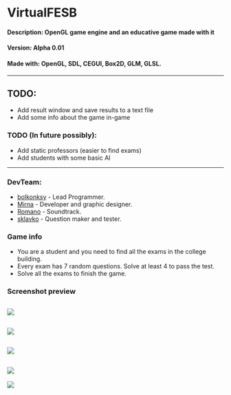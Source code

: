 # VirtualFESB
#### Description: OpenGL game engine and an educative game made with it
#### Version: Alpha 0.01
#### Made with: OpenGL, SDL, CEGUI, Box2D, GLM, GLSL.

---

## TODO:
 - Add result window and save results to a text file
 - Add some info about the game in-game
 
### TODO (In future possibly):
 - Add static professors (easier to find exams)
 - Add students with some basic AI
 
 ---

### DevTeam:
 - <a href="https://github.com/bolkonksy/">bolkonksy</a> - Lead Programmer.
 - <a href="http://sol-myr.deviantart.com/">Mirna</a> - Developer and graphic designer.
 - <a href="RESERVED-TODO">Romano</a> - Soundtrack.
 - <a href="https://github.com/sklavko/">sklavko</a> - Question maker and tester.

### Game info
 - You are a student and you need to find all the exams in the college building.
 - Every exam has 7 random questions. Solve at least 4 to pass the test.
 - Solve all the exams to finish the game.

### Screenshot preview
<a href="url"><img src="http://i.imgur.com/NCDhNt6.jpg" align="center"></a>
---
<a href="url"><img src="http://i.imgur.com/mn3LmJF.jpg" align="center"></a>
---
<a href="url"><img src="http://i.imgur.com/KeZoxiy.jpg" align="center"></a>
---
<a href="url"><img src="http://i.imgur.com/kQzkWRP.jpg" align="center"></a>
---
<a href="url"><img src="http://i.imgur.com/efpC3pv.jpg" align="center"></a>
